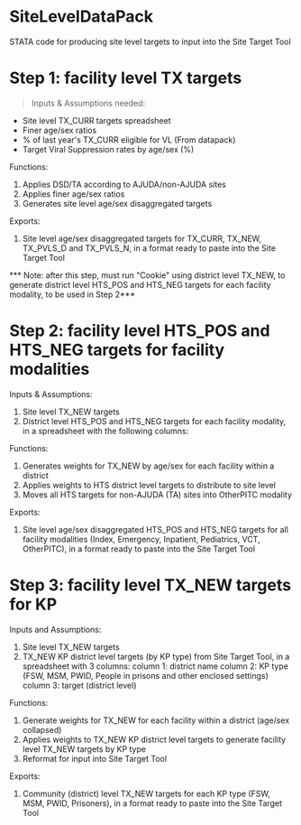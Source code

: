 # SiteLevelDataPack
STATA code for producing site level targets to input into the Site Target Tool

# Step 1: facility level TX targets
> Inputs & Assumptions needed:
- Site level TX_CURR targets spreadsheet 
- Finer age/sex ratios
- % of last year's TX_CURR eligible for VL (From datapack)
- Target Viral Suppression rates by age/sex (%)
  
Functions:
  1. Applies DSD/TA according to AJUDA/non-AJUDA sites 
  2. Applies finer age/sex ratios
  3. Generates site level age/sex disaggregated targets 
  
Exports:
  1. Site level age/sex disaggregated targets for TX_CURR, TX_NEW, TX_PVLS_D and TX_PVLS_N, in a format ready to paste into the Site Target Tool
  
*** Note: after this step, must run "Cookie" using district level TX_NEW, to generate district level HTS_POS and HTS_NEG targets for each facility modality, to be used in Step 2***

# Step 2: facility level HTS_POS and HTS_NEG targets for facility modalities 
Inputs & Assumptions:
  1. Site level TX_NEW targets
  2. District level HTS_POS and HTS_NEG targets for each facility modality, in a spreadsheet with the following columns: 
  
Functions:
  1. Generates weights for TX_NEW by age/sex for each facility within a district
  2. Applies weights to HTS district level targets to distribute to site level 
  3. Moves all HTS targets for non-AJUDA (TA) sites into OtherPITC modality 
  
Exports: 
  1. Site level age/sex disaggregated HTS_POS and HTS_NEG targets for all facility modalities (Index, Emergency, Inpatient, Pediatrics, VCT, OtherPITC), in a format ready to paste into the Site Target Tool

# Step 3: facility level TX_NEW targets for KP
Inputs and Assumptions: 
  1. Site level TX_NEW targets
  2. TX_NEW KP district level targets (by KP type) from Site Target Tool, in a spreadsheet with 3 columns:
      column 1: district name
      column 2: KP type (FSW, MSM, PWID, People in prisons and other enclosed settings)
      column 3: target (district level)
  
Functions:
  1. Generate weights for TX_NEW for each facility within a district (age/sex collapsed)
  2. Applies weights to TX_NEW KP district level targets to generate facility level TX_NEW targets by KP type
  3. Reformat for input into Site Target Tool 
  
Exports:
  1. Community (district) level TX_NEW targets for each KP type (FSW, MSM, PWID, Prisoners), in a format ready to paste into the Site Target Tool 
